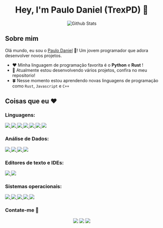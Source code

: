 <h1 align="center">Hey, I'm Paulo Daniel (TrexPD) 👋</h1>


<p align="center">
  <img src="https://github-readme-stats.vercel.app/api?username=TrexPD&show_icons=true&theme=tokyonight" alt="Github Stats"></img>
</p>


## Sobre mim 

Olá mundo, eu sou o [Paulo Daniel](https://www.linkedin.com/in/paulodaniel-oficial/) 👋! Um jovem programador que adora desenvolver novos projetos.

- ❤️ Minha linguagem de programação favorita é o **Python** e **Rust** !
- 👷 Atualmente estou desenvolvendo vários projetos, confira no meu repositorio!  
- 🍀 Nesse momento estou aprendendo novas linguagens de programação como `Rust`, `Javascript` e `C++`

## Coisas que eu ❤️

### **Linguagens:**

<a href="https://python.org/">
	<img src="https://img.shields.io/badge/Python-191970?style=for-the-badge&logo=python&logoColor=fcff00">
</a>

<a href="https://www.rust-lang.org/">
	<img src="https://img.shields.io/badge/Rust-14354C?style=for-the-badge&logo=rust&logoColor=orange">
</a>

<a href="https://developer.mozilla.org/docs/Web/JavaScript">
	<img src="https://img.shields.io/badge/Javascript-000000?style=for-the-badge&logo=javascript&logoColor=yellow">
</a>

<a href="https://www.gnu.org/software/bash/">
	<img src="https://img.shields.io/badge/Bash-282a36.svg?style=for-the-badge&logo=gnubash&logoColor=white">
</a>

<a href="https://html5.org/">
	<img src="https://img.shields.io/badge/HTML5-E34F26?style=for-the-badge&logo=html5&logoColor=white">
</a>

<a href="https://www.w3.org/TR/2001/WD-css3-roadmap-20010523/">
	<img src="https://img.shields.io/badge/CSS3-1572B6?style=for-the-badge&logo=css3&logoColor=white">
</a>

<a href="https://en.wikipedia.org/wiki/Markdown">
	<img src="https://img.shields.io/badge/Markdown-000000?style=for-the-badge&logo=markdown&logoColor=white">
</a>

### **Análise de Dados:**

<a href="https://pandas.pydata.org/">
	<img src="https://img.shields.io/badge/Pandas-00008B?style=for-the-badge&logo=pandas&logoColor=white">
</a>

<a href="https://www.mysql.com/">
	<img src="https://img.shields.io/badge/MySQL-486ee2?style=for-the-badge&logo=mysql&logoColor=white">
</a>

<a href="https://powerbi.microsoft.com/">
	<img src="https://img.shields.io/badge/PowerBI-FFFF00?style=for-the-badge&logo=powerbi&logoColor=black">
</a>

<a href="https://www.microsoft.com/microsoft-365/excel">
	<img src="https://img.shields.io/badge/Planilhas-228B22?style=for-the-badge&logo=microsoftexcel&logoColor=white">
</a>

### **Editores de texto e IDEs:**

<a href="https://code.visualstudio.com/">
	<img src="https://img.shields.io/badge/Visual_Studio_Code-44475a?style=for-the-badge&logo=visualstudiocode&logoColor=1793D1">
</a>

<a href="https://notepad-plus-plus.org/">
	<img src="https://img.shields.io/badge/Notepad++-14354C?style=for-the-badge&logo=notepadplusplus&logoColor=white">
</a>

### **Sistemas operacionais:**

<a href="https://nixos.org/">
  <img src="https://img.shields.io/badge/Nix_OS-88a1ec?style=for-the-badge&logo=nixos&logoColor=white">
</a>

<a href="https://pop.system76.com/">
  <img src="https://img.shields.io/badge/Pop!__OS-000080?style=for-the-badge&logo=popos&logoColor=white">
</a>

<a href="https://www.microsoft.com/pt-br/software-download/windows10">
  <img src="https://img.shields.io/badge/Windows_10-000080?style=for-the-badge&logo=windows&logoColor=white">
</a>

<a href="https://archlinux.org/">
  <img src="https://img.shields.io/badge/Arch_Linux-0000ff?style=for-the-badge&logo=archlinux&logoColor=white">
</a>

<a href="https://www.openbsd.org/">
  <img src="https://img.shields.io/badge/Open_BSD-ffff00?style=for-the-badge&logo=openbsd&logoColor=black">
</a>

### Contate-me 💬

<p align="center">
  <!-- Linkedin -->
  <a href="https://www.linkedin.com/in/paulodaniel-oficial/"><img src="https://img.shields.io/badge/Linkedin-000080?style=for-the-badge&logo=linkedin&logoColor=white"></a>
  <!-- Telegram -->
  <a href="https://t.me/Essential_rs"><img src="https://img.shields.io/badge/Telegram-8FBDD3?style=for-the-badge&logo=telegram&logoColor=white"></a>
  <!-- Gmail -->
  <a href="mailto:paulodanielpro@gmail.com"><img src="https://img.shields.io/badge/Gmail-CC704B?style=for-the-badge&logo=gmail&logoColor=white"></a>
</p>

